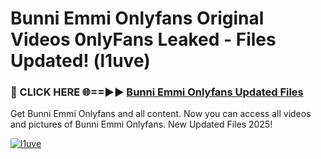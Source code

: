 # Bunni Emmi Onlyfans Original Videos 0nlyFans Leaked - Files Updated! (l1uve)

<h3>🔴 CLICK HERE 🌐==►► <a href="https://tinyurl.com/2wckxsce" rel="nofollow">Bunni Emmi Onlyfans Updated Files</a></h3>

Get Bunni Emmi Onlyfans and all content. Now you can access all videos and pictures of Bunni Emmi Onlyfans. New Updated Files 2025!

[![l1uve](https://i.imgur.com/AFduVYN.gif)](https://tinyurl.com/2wckxsce)
